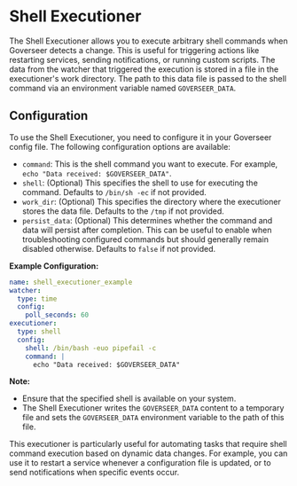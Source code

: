 # Shell Executioner

The Shell Executioner allows you to execute arbitrary shell commands when
Goverseer detects a change. This is useful for triggering actions like
restarting services, sending notifications, or running custom scripts. The data
from the watcher that triggered the execution is stored in a file in the
executioner's work directory. The path to this data file is passed to the shell
command via an environment variable named `GOVERSEER_DATA`.

## Configuration

To use the Shell Executioner, you need to configure it in your Goverseer config
file. The following configuration options are available:

- `command`: This is the shell command you want to execute. For example,
  `echo "Data received: $GOVERSEER_DATA"`.
- `shell`: (Optional) This specifies the shell to use for executing the command.
  Defaults to `/bin/sh -ec` if not provided.
- `work_dir`: (Optional) This specifies the directory where the executioner
  stores the data file. Defaults to the `/tmp` if not provided.
- `persist_data`: (Optional) This determines whether the command and data will
  persist after completion. This can be useful to enable when troubleshooting
  configured commands but should generally remain disabled otherwise. Defaults
  to `false` if not provided.

**Example Configuration:**

```yaml
name: shell_executioner_example
watcher:
  type: time
  config:
    poll_seconds: 60
executioner:
  type: shell
  config:
    shell: /bin/bash -euo pipefail -c
    command: |
      echo "Data received: $GOVERSEER_DATA"
```

**Note:**

- Ensure that the specified shell is available on your system.
- The Shell Executioner writes the `GOVERSEER_DATA` content to a temporary file
  and sets the `GOVERSEER_DATA` environment variable to the path of this file.

This executioner is particularly useful for automating tasks that require shell
command execution based on dynamic data changes. For example, you can use it to
restart a service whenever a configuration file is updated, or to send
notifications when specific events occur.
